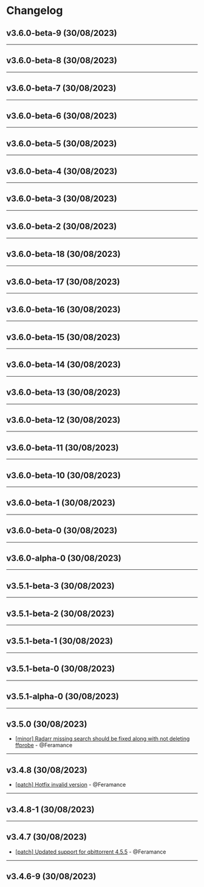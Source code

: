 # Changelog

## v3.6.0-beta-9 (30/08/2023)

---

## v3.6.0-beta-8 (30/08/2023)

---

## v3.6.0-beta-7 (30/08/2023)

---

## v3.6.0-beta-6 (30/08/2023)

---

## v3.6.0-beta-5 (30/08/2023)

---

## v3.6.0-beta-4 (30/08/2023)

---

## v3.6.0-beta-3 (30/08/2023)

---

## v3.6.0-beta-2 (30/08/2023)

---

## v3.6.0-beta-18 (30/08/2023)

---

## v3.6.0-beta-17 (30/08/2023)

---

## v3.6.0-beta-16 (30/08/2023)

---

## v3.6.0-beta-15 (30/08/2023)

---

## v3.6.0-beta-14 (30/08/2023)

---

## v3.6.0-beta-13 (30/08/2023)

---

## v3.6.0-beta-12 (30/08/2023)

---

## v3.6.0-beta-11 (30/08/2023)

---

## v3.6.0-beta-10 (30/08/2023)

---

## v3.6.0-beta-1 (30/08/2023)

---

## v3.6.0-beta-0 (30/08/2023)

---

## v3.6.0-alpha-0 (30/08/2023)

---

## v3.5.1-beta-3 (30/08/2023)

---

## v3.5.1-beta-2 (30/08/2023)

---

## v3.5.1-beta-1 (30/08/2023)

---

## v3.5.1-beta-0 (30/08/2023)

---

## v3.5.1-alpha-0 (30/08/2023)

---

## v3.5.0 (30/08/2023)
- [[minor] Radarr missing search should be fixed along with not deleting ffprobe](https://github.com/Feramance/qBitrr/commit/042f39a0d421c78cc44e30659fbba5d72b0a7707) - @Feramance

---

## v3.4.8 (30/08/2023)
- [[patch] Hotfix invalid version](https://github.com/Feramance/qBitrr/commit/d11c5a441b77dbc7259e41938cd7acec7d169a3b) - @Feramance

---

## v3.4.8-1 (30/08/2023)

---

## v3.4.7 (30/08/2023)
- [[patch] Updated support for qbittorrent 4.5.5](https://github.com/Feramance/qBitrr/commit/bf57e65e035154db87e9397ffbf94d8e7eb9c081) - @Feramance

---

## v3.4.6-9 (30/08/2023)
